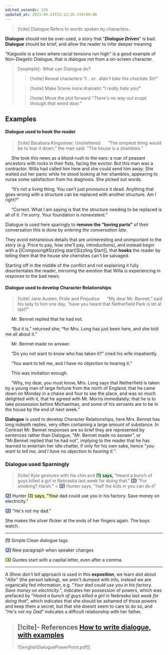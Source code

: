 ```yaml
---
edited_seconds: 120
updated_at: 2023-09-23T23:12:26.733+08:00
---
```

>[!cite] Dialogue
>Refers to words spoken by characters. 


**Dialogue** should not be over-used, a story that "***Dialogue Driven***" is bad.
**Dialogue** should be brief, and allow the reader to infer deeper meaning

"Kalgoolie is a town where racial tensions run high" is a good example of Non-Diegetic Dialogue, that is dialogue not from a on-screen character.


>[!example]- What can Dialogue do?
>
>>[!note] Reveal characters
>"*I... er.. didn't take the choclate Sir!*"
>
>>
>
>>[!note] Make Scene more dramatic
"*I really hate you!*"
>
>>
>
>>[!note] Move the plot forward
>"*There's no way out ecept through that weird door.*"

## Examples

#### Dialogue used to hook the reader

>[!cite] Barabara Kingsolver; Unsheltered
>     “The simplest thing would be to tear it down,” the man said. “The house is a shambles.”
>
     She took this news as a blood-rush to the ears: a roar of peasant ancestors with rocks in their fists, facing the evictor. But this man was a contractor. Willa had called him here and she could send him away. She waited out her panic while he stood looking at her shambles, appearing to nurse some satisfaction from his diagnosis. She picked out words.
>
     “It’s not a living thing. You can’t just pronounce it dead. Anything that goes wrong with a structure can be replaced with another structure. Am I right?”
>
     “Correct. What I am saying is that the structure needing to be replaced is all of it. I’m sorry. Your foundation is nonexistent.”

Dialogue is used here sparingly to **remove the "boring parts"** of their conversation this is done by *entering the conversation late*.

They avoid extraneious details that are uninteresting and unimportant to the story (e.g. Price to pay, how she'll pay, introductions), and instead begin with a [[Composing#Sizzling start|Sizzling Start]], that **hooks** the reader by telling them that the house she cherishes can't be salvaged.

Starting off in the middle of the conflict and not explaining it fully disoritentates the reader, mirroring the emotion that Willa is experiencing in response to the bad news.

#### Dialogue used to develop Character Relationships

>[!cite] Jane Austen; Pride and Prejudice
>     “My dear Mr. Bennet,” said his lady to him one day, “have you heard that Netherfield Park is let at last?”
>
     Mr. Bennet replied that he had not.
>
     “But it is,” returned she; “for Mrs. Long has just been here, and she told me all about it.”
>
     Mr. Bennet made no answer.
>
     “Do you not want to know who has taken it?” cried his wife impatiently.
>
     “You want to tell me, and I have no objection to hearing it.”
>
     This was invitation enough.
>
     “Why, my dear, you must know, Mrs. Long says that Netherfield is taken by a young man of large fortune from the north of England; that he came down on Monday in a chaise and four to see the place, and was so much delighted with it, that he agreed with Mr. Morris immediately; that he is to take possession before Michaelmas, and some of his servants are to be in the house by the end of next week.”

**Dialogue** is used to develop Character Relationships, here Mrs. Bennet has long indepth replies, very often containing a large amount of substance.
In Contrast Mr. Bennet responses are so brief they are represented by sentences rather than Dialogue, "Mr. Bennet made no asnwer", or "Mr.Bennet  replied that he had not", implying to the reader that he has learned to entertain her idle chatter, if only for his own sake, hence "*you want to tell me, and I have no objection to hearing it.*".

### Dialogue used Sparningly
>[!cite]
>Kyle gestures with his chin and <mark style="background: #BBFABBA6; color: black">(1)</mark> <mark style="background: #BBFABBA6; color: black">says,</mark> 
"Heard a bunch of guys killed a girl in Nebraska last week for doing that."
<mark style="background: #ADCCFFA6; color: black">(2)</mark> "For smoking? Harsh."
<
<mark style="background: #ADCCFFA6; color: black">(2)</mark> Hunter says, "Half the kids in you can do it"
>
<mark style="background: #ADCCFFA6; color: black">(2)</mark> Hunter <mark style="background: #FFF3A3A6; color: black">(3)</mark> <mark style="background: #FFF3A3A6; color: black">says, "Your</mark> dad could use you in his factory. Save money on electricity."
>
<mark style="background: #ADCCFFA6; color: black">(2)</mark> "He's not my dad."
>
She makes the silver flicker at the ends of her fingers again. The boys watch.

---

<mark style="background: #BBFABBA6;">(1)</mark> Simple Clean dialogue tags.

<mark style="background: #ADCCFFA6;">(2)</mark> New paragraph when speaker changes

<mark style="background: #FFF3A3A6;">(3)</mark> Quotes start with a capital letter, even after a comma.

---
A *Show don't tell* approach is used in this **exposition**, we learn alot about "*Allie*" (the person talking), we aren't dumped with info, instead we are organically fed information, e.g. "*Your dad could use you in his factory. Save money on electricity.*", indicates her possession of powers, which was prefaced by "*Heard a bunch of guys killed a girl in Nebraska last week for doing that*", which indicates that she should be ashamed of those powers and keep them a secret, but that she doesnt seem to care to do so, and "*He's not my Dad*" indicates a difficult relationship with her father. 

>[!cite]- References
>[How to write dialogue, with examples](https://blog.reedsy.com/guide/how-to-write-dialogue/dialogue-examples/)
>---
>![[englishDialoguePowerPoint.pdf]]
>